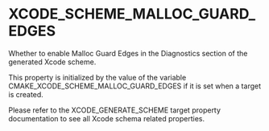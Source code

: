   

# XCODE_SCHEME_MALLOC_GUARD_EDGES  
Whether to enable Malloc Guard Edges
in the Diagnostics section of the generated Xcode scheme.  

This property is initialized by the value of the variable
CMAKE_XCODE_SCHEME_MALLOC_GUARD_EDGES if it is set
when a target is created.  

Please refer to the XCODE_GENERATE_SCHEME target property
documentation to see all Xcode schema related properties.  

